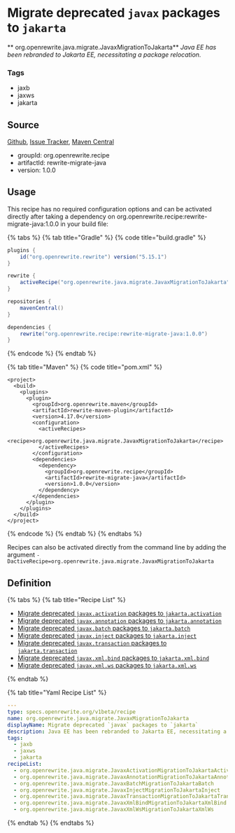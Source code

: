 # Migrate deprecated `javax` packages to `jakarta`

** org.openrewrite.java.migrate.JavaxMigrationToJakarta**
_Java EE has been rebranded to Jakarta EE, necessitating a package relocation._

### Tags

* jaxb
* jaxws
* jakarta

## Source

[Github](https://github.com/openrewrite/rewrite-migrate-java), [Issue Tracker](https://github.com/openrewrite/rewrite-migrate-java/issues), [Maven Central](https://search.maven.org/artifact/org.openrewrite.recipe/rewrite-migrate-java/1.0.0/jar)

* groupId: org.openrewrite.recipe
* artifactId: rewrite-migrate-java
* version: 1.0.0


## Usage

This recipe has no required configuration options and can be activated directly after taking a dependency on org.openrewrite.recipe:rewrite-migrate-java:1.0.0 in your build file:

{% tabs %}
{% tab title="Gradle" %}
{% code title="build.gradle" %}
```groovy
plugins {
    id("org.openrewrite.rewrite") version("5.15.1")
}

rewrite {
    activeRecipe("org.openrewrite.java.migrate.JavaxMigrationToJakarta")
}

repositories {
    mavenCentral()
}

dependencies {
    rewrite("org.openrewrite.recipe:rewrite-migrate-java:1.0.0")
}
```
{% endcode %}
{% endtab %}

{% tab title="Maven" %}
{% code title="pom.xml" %}
```markup
<project>
  <build>
    <plugins>
      <plugin>
        <groupId>org.openrewrite.maven</groupId>
        <artifactId>rewrite-maven-plugin</artifactId>
        <version>4.17.0</version>
        <configuration>
          <activeRecipes>
            <recipe>org.openrewrite.java.migrate.JavaxMigrationToJakarta</recipe>
          </activeRecipes>
        </configuration>
        <dependencies>
          <dependency>
            <groupId>org.openrewrite.recipe</groupId>
            <artifactId>rewrite-migrate-java</artifactId>
            <version>1.0.0</version>
          </dependency>
        </dependencies>
      </plugin>
    </plugins>
  </build>
</project>
```
{% endcode %}
{% endtab %}
{% endtabs %}

Recipes can also be activated directly from the command line by adding the argument `-DactiveRecipe=org.openrewrite.java.migrate.JavaxMigrationToJakarta`

## Definition

{% tabs %}
{% tab title="Recipe List" %}
* [Migrate deprecated `javax.activation` packages to `jakarta.activation`](../../java/migrate/javaxactivationmigrationtojakartaactivation.md)
* [Migrate deprecated `javax.annotation` packages to `jakarta.annotation`](../../java/migrate/javaxannotationmigrationtojakartaannotation.md)
* [Migrate deprecated `javax.batch` packages to `jakarta.batch`](../../java/migrate/javaxbatchmigrationtojakartabatch.md)
* [Migrate deprecated `javax.inject` packages to `jakarta.inject`](../../java/migrate/javaxinjectmigrationtojakartainject.md)
* [Migrate deprecated `javax.transaction` packages to `jakarta.transaction`](../../java/migrate/javaxtransactionmigrationtojakartatransaction.md)
* [Migrate deprecated `javax.xml.bind` packages to `jakarta.xml.bind`](../../java/migrate/javaxxmlbindmigrationtojakartaxmlbind.md)
* [Migrate deprecated `javax.xml.ws` packages to `jakarta.xml.ws`](../../java/migrate/javaxxmlwsmigrationtojakartaxmlws.md)

{% endtab %}

{% tab title="Yaml Recipe List" %}
```yaml
---
type: specs.openrewrite.org/v1beta/recipe
name: org.openrewrite.java.migrate.JavaxMigrationToJakarta
displayName: Migrate deprecated `javax` packages to `jakarta`
description: Java EE has been rebranded to Jakarta EE, necessitating a package relocation.
tags:
  - jaxb
  - jaxws
  - jakarta
recipeList:
  - org.openrewrite.java.migrate.JavaxActivationMigrationToJakartaActivation
  - org.openrewrite.java.migrate.JavaxAnnotationMigrationToJakartaAnnotation
  - org.openrewrite.java.migrate.JavaxBatchMigrationToJakartaBatch
  - org.openrewrite.java.migrate.JavaxInjectMigrationToJakartaInject
  - org.openrewrite.java.migrate.JavaxTransactionMigrationToJakartaTransaction
  - org.openrewrite.java.migrate.JavaxXmlBindMigrationToJakartaXmlBind
  - org.openrewrite.java.migrate.JavaxXmlWsMigrationToJakartaXmlWs

```
{% endtab %}
{% endtabs %}
